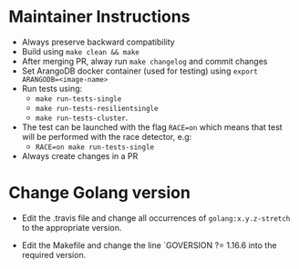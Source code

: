 # Maintainer Instructions

- Always preserve backward compatibility
- Build using `make clean && make`
- After merging PR, alway run `make changelog` and commit changes
- Set ArangoDB docker container (used for testing) using `export ARANGODB=<image-name>`
- Run tests using:
  - `make run-tests-single`
  - `make run-tests-resilientsingle`
  - `make run-tests-cluster`.
- The test can be launched with the flag `RACE=on` which means that test will be performed with the race detector, e.g:
  - `RACE=on make run-tests-single`
- Always create changes in a PR


# Change Golang version

- Edit the .travis file and change all occurrences of `golang:x.y.z-stretch` to the appropriate version.

- Edit the Makefile and change the line `GOVERSION ?= 1.16.6 into the required version.
